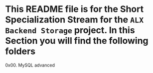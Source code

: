# This README file is for the Short Specialization Stream for the ```ALX Backend Storage``` project. In this Section you will find the following folders

0x00. MySQL advanced

